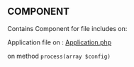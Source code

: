 ## COMPONENT

Contains Component for file includes on: 

Application file on : [Application.php](../Classes/Application.php#L232)

on method `process(array $config)`
